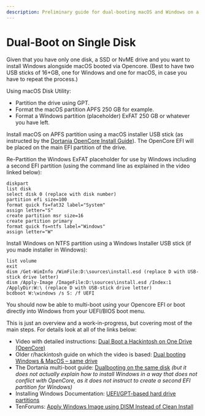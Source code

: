 ```yaml
---
description: Preliminary guide for dual-booting macOS and Windows on a single disk (WIP)
---
```


# Dual-Boot on Single Disk

Given that you have only one disk, a SSD or NvME drive and you want to install Windows alongside macOS booted via Opencore. (Best to have two USB sticks of 16+GB, one for Windows and one for macOS, in case you have to repeat the process.)

Using macOS Disk Utility:

* Partition the drive using GPT.
* Format the macOS partition APFS 250 GB for example.
* Format a Windows partition (placeholder) ExFAT 250 GB or whatever you have left.

Install macOS on APFS partition using a macOS installer USB stick (as instructed by the [Dortania OpenCore Install Guide](https://dortania.github.io/OpenCore-Install-Guide/)). The OpenCore EFI will be placed on the main EFI partition of the drive.

Re-Partition the Windows ExFAT placeholder for use by Windows including a second EFI partition (using the command line as explained in the video linked below):

```
diskpart
list disk
select disk 0 (replace with disk number)
partition efi size=100
format quick fs=fat32 label="System"
assign letter="S"
create partition msr size=16
create partition primary
format quick fs=ntfs label="Windows"
assign letter="W"
```

Install Windows on NTFS partition using a Windows Installer USB stick (if you made installer in Windows):

```
list volume
exit
dism /Get-WimInfo /WimFile:D:\sources\install.esd (replace D with USB-stick drive letter)
dism /Apply-Image /ImageFile:D:\sources\install.esd /Index:1 /ApplyDir:W:\ (replace D with USB-stick drive letter)
bcdboot W:\windows /s S: /f UEFI
```

You should now be able to multi-boot using your Opencore EFI or boot directly into Windows from your UEFI/BIOS boot menu.

This is just an overview and a work-in-progress, but covering most of the main steps. For details look at all of the links below:

* Video with detailed instructions: [Dual Boot a Hackintosh on One Drive (OpenCore) ](https://www.youtube.com/watch?v=ztxHRGdX0Sw)
* Older r/hackintosh guide on which the video is based: [Dual booting Windows & MacOS – same drive](https://www.reddit.com/r/hackintosh/comments/jdojia/dual_booting_windows_macos_same_drive_zero_risk/)&#x20;
* The Dortania multi-boot guide: [Dualbooting on the same disk](https://dortania.github.io/OpenCore-Multiboot/empty/samedisk.html) _(but it does not actually explain how to install Windows in a way that does not conflict with OpenCore, as it does not instruct to create a second EFI partition for Windows)_
* Installing Windows Documentation: [UEFI/GPT-based hard drive partitions](https://learn.microsoft.com/en-us/windows-hardware/manufacture/desktop/configure-uefigpt-based-hard-drive-partitions?view=windows-11)
* TenForums: [Apply Windows Image using DISM Instead of Clean Install](https://www.tenforums.com/tutorials/84331-apply-windows-image-using-dism-instead-clean-install.html)

